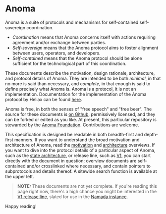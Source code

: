 # Anoma

Anoma is a suite of protocols and mechanisms for self-contained self-sovereign coordination.

- _Coordination_ means that Anoma concerns itself with actions requiring agreement and/or exchange between parties.
- _Self-sovereign_ means that the Anoma protocol aims to foster alignment between users, operators, and developers.
- _Self-contained_ means that the Anoma protocol should be alone sufficient for the technological part of this coordination.

These documents describe the motivation, design rationale, architecture, and protocol details of Anoma. They are intended to be both _minimal_, in that no more is said than necessary, and _complete_, in that enough is said to define precisely what Anoma is. Anoma is a protocol, it is not an implementation. Documentation for the implementation of the Anoma protocol by Heliax can be found [here](https://docs.anoma.network/v0.4.0/).

Anoma is free, in both the senses of "free speech" and "free beer". The source for these documents is [on Github](https://github.com/anoma/specs), permissively licensed, and they can be forked or edited as you like. At present, this particular repository is stewarded by the [Anoma Foundation](https://anoma.foundation/). Contributions are welcome.

This specification is designed be readable in both breadth-first and depth-first manners. If you want to understand the broad motivation and architecture of Anoma, read the [motivation](./motivation.md) and [architecture](./architecture.md) overviews. If you want to dive into the protocol details of a particular aspect of Anoma, such as the [state architecture](./architecture/state.md), or release line, such as [V1](./releases/v1.md), you can start directly with the document in question; overview documents are self-contained and/or crosslinked where necessary, and contain pointers to subprotocols and details thereof. A sitewide search function is available at the upper left.

> **NOTE:** These documents are not yet complete. If you're reading this page right now, there's a high chance you might be interested in the [V1 release line](./releases/v1.md), slated for use in the [Namada instance](https://namada.net).

Happy reading!
